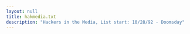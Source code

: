 ```yaml
---
layout: null
title: hakmedia.txt
description: "Hackers in the Media, List start: 10/28/92 - Doomsday"
---
```


